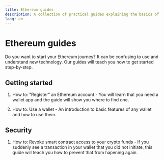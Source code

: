 ```yaml
---
title: Ethereum guides
description: A collection of practical guides explaining the basics of using crypto for beginners.
lang: en
---
```


# Ethereum guides

Do you want to start your Ethereum journey? It can be confusing to use and understand new technology. Our guides will teach you how to get started step-by-step.

## Getting started

1. How to: "Register" an Ethereum account - You will learn that you need a wallet app and the guide will show you where to find one.

2. How to: Use a wallet - An introduction to basic features of any wallet and how to use them.

## Security
1. How to: Revoke smart contract access to your crypto funds - If you suddenly see a transaction in your wallet that you did not initiate, this guide will teach you how to prevent that from hapening again.
